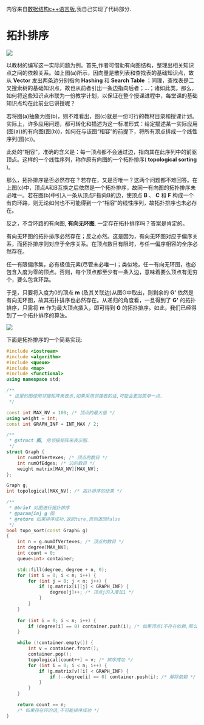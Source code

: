 内容来自[数据结构c++语言版](https://book.douban.com/subject/25859528/),我自己实现了代码部分.

# 拓扑排序

![](./pic/topo_sort.jpg)

以教材的编写这一实际问题为例。首先,作者可借助有向图结构，整理出相关知识点之间的依赖关系。如上图(a)所示，因向量是散列表和查找表的基础知识点，故从 **Vector** 发出两条边分别指向 **Hashing** 和 **Search Table** ；同理，查找表是二叉搜索树的基础知识点，故也从前者引出一条边指向后者；...；诸如此类。那么，如何将这些知识点串联为一份教学计划，以保证在整个授课进程中，每堂课的基础知识点均在此前业已讲授呢？

若将图(a)抽象为图(b)，则不难看出，图(c)就是一份可行的教材目录和授课计划。实际上，许多应用问题，都可转化和描述为这一标准形式：给定描述某一实际应用(图(a))的有向图(图(b))，如何在与该图“相容”的前提下，将所有顶点排成一个线性序列(图(c))。

此处的“相容”，准确的含义是：每一顶点都不会通过边，指向其在此序列中的前驱顶点。这样的一个线性序列，称作原有向图的一个拓扑排序( **topological sorting** )。

那么，拓扑排序是否必然存在？若存在，又是否唯一？这两个问题都不难回答。在上图(c)中，顶点A和B互换之后依然是一个拓扑排序，故同一有向图的拓扑排序未必唯一。若在图(b)中引入一条从顶点F指向B的边，使顶点 **B** 、 **C** 和 **F** 构成一个有向环路，则无论如何也不可能得到一个“相容”的线性序列，故拓扑排序也未必存在。

反之，不含环路的有向图, **有向无环图**, 一定存在拓扑排序吗？答案是肯定的。

有向无环图的拓扑排序必然存在；反之亦然。这是因为，有向无环图对应于偏序关系，而拓扑排序则对应于全序关系。在顶点数目有限时，与任一偏序相容的全序必然存在。

任一有限偏序集，必有极值元素(尽管未必唯一)；类似地，任一有向无环图，也必包含入度为零的顶点。否则，每个顶点都至少有一条入边，意味着要么顶点有无穷个，要么包含环路。

于是，只要将入度为0的顶点 **m** (及其关联边)从图G中取出，则剩余的 **G'** 依然是有向无环图，故其拓扑排序也必然存在。从递归的角度看，一旦得到了 **G'** 的拓扑排序，只需将 **m** 作为最大顶点插入，即可得到 **G** 的拓扑排序。如此，我们已经得到了一个拓扑排序的算法。

![](./pic/topo_sort_example.jpg)

下面是拓扑排序的一个简易实现:

```cpp
#include <iostream>
#include <algorithm>
#include <queue>
#include <map>
#include <functional>
using namespace std;

/**
 * 这里的图使用邻接矩阵来表示,如果采用邻接表的话,可能会更加简单一点.
 */

const int MAX_NV = 100;	/* 顶点的最大值 */
using weight = int;
const int GRAPH_INF = INT_MAX / 2;

/**
 * @struct 图, 用邻接矩阵来表示图.
 */
struct Graph {
	int numOfVertexes; /* 顶点的数目 */
	int numOfEdges;	/* 边的数目 */
	weight matrix[MAX_NV][MAX_NV];
};

Graph g;
int topological[MAX_NV]; /* 拓扑排序的结果 */

/**
 * @brief 对图进行拓扑排序
 * @param[in] g 图
 * @return 如果排序成功,返回ture,否则返回false
 */
bool topo_sort(const Graph& g) 
{
	int n = g.numOfVertexes; /* 顶点的数目 */
	int degree[MAX_NV];
	int count = 0;
	queue<int> container;

	std::fill(degree, degree + n, 0);
	for (int i = 0; i < n; i++) {
		for (int j = 0; j < n; j++) {
			if (g.matrix[i][j] < GRAPH_INF) {
				degree[j]++; /* 顶点j的入度加1 */
			}
		}
	}
	
	for (int i = 0; i < n; i++) {
		if (degree[i] == 0) container.push(i); /* 如果顶点i不存在依赖,那么入队列 */
	}

	while (!container.empty()) {
		int v = container.front(); 
		container.pop();
		topological[count++] = v; /* 排序成功 */
		for (int i = 0; i < n; i++) {
			if (g.matrix[v][i] < GRAPH_INF) {
				if (--degree[i] == 0) container.push(i); /* 解除依赖 */
			}
		}
	}

	return count == n;
	/* 如果存在环的话,不可能排序成功 */
}
```

